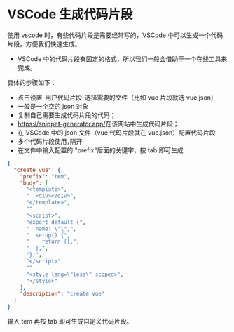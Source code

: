 # VSCode 生成代码片段

使用 vscode 时，有些代码片段是需要经常写的，VSCode 中可以生成一个代码片段，方便我们快速生成。

- VSCode 中的代码片段有固定的格式，所以我们一般会借助于一个在线工具来完成。

具体的步骤如下：

- 点击设置-用户代码片段-选择需要的文件（比如 vue 片段就选 vue.json）
- 一般是一个空的 json 对象
- 复制自己需要生成代码片段的代码；
- <https://snippet-generator.app/>在该网站中生成代码片段；
- 在 VSCode 中的.json 文件（vue 代码片段就在 vue.json）配置代码片段
- 多个代码片段使用`,`隔开
- 在文件中输入配置的 "prefix"后面的关键字，按 tab 即可生成

```json
{
  "create vue": {
    "prefix": "tem",
    "body": [
      "<template>",
      "  <div></div>",
      "</template>",
      "",
      "<script>",
      "export default {",
      "  name: \"\",",
      "  setup() {",
      "    return {};",
      "  },",
      "};",
      "</script>",
      "",
      "<style lang=\"less\" scoped>",
      "</style>"
    ],
    "description": "create vue"
  }
}
```

输入 tem 再按 tab 即可生成自定义代码片段。
